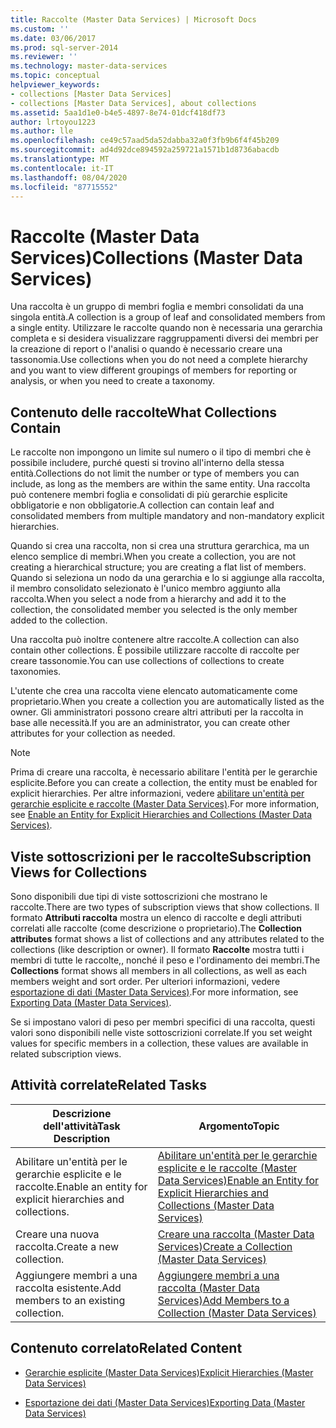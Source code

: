```yaml
---
title: Raccolte (Master Data Services) | Microsoft Docs
ms.custom: ''
ms.date: 03/06/2017
ms.prod: sql-server-2014
ms.reviewer: ''
ms.technology: master-data-services
ms.topic: conceptual
helpviewer_keywords:
- collections [Master Data Services]
- collections [Master Data Services], about collections
ms.assetid: 5aa1d1e0-b4e5-4897-8e74-01dcf418df73
author: lrtoyou1223
ms.author: lle
ms.openlocfilehash: ce49c57aad5da52dabba32a0f3fb9b6f4f45b209
ms.sourcegitcommit: ad4d92dce894592a259721a1571b1d8736abacdb
ms.translationtype: MT
ms.contentlocale: it-IT
ms.lasthandoff: 08/04/2020
ms.locfileid: "87715552"
---
```

# <a name="collections-master-data-services"></a><span data-ttu-id="78a26-102">Raccolte (Master Data Services)</span><span class="sxs-lookup"><span data-stu-id="78a26-102">Collections (Master Data Services)</span></span>
  <span data-ttu-id="78a26-103">Una raccolta è un gruppo di membri foglia e membri consolidati da una singola entità.</span><span class="sxs-lookup"><span data-stu-id="78a26-103">A collection is a group of leaf and consolidated members from a single entity.</span></span> <span data-ttu-id="78a26-104">Utilizzare le raccolte quando non è necessaria una gerarchia completa e si desidera visualizzare raggruppamenti diversi dei membri per la creazione di report o l'analisi o quando è necessario creare una tassonomia.</span><span class="sxs-lookup"><span data-stu-id="78a26-104">Use collections when you do not need a complete hierarchy and you want to view different groupings of members for reporting or analysis, or when you need to create a taxonomy.</span></span>  
  
## <a name="what-collections-contain"></a><span data-ttu-id="78a26-105">Contenuto delle raccolte</span><span class="sxs-lookup"><span data-stu-id="78a26-105">What Collections Contain</span></span>  
 <span data-ttu-id="78a26-106">Le raccolte non impongono un limite sul numero o il tipo di membri che è possibile includere, purché questi si trovino all'interno della stessa entità.</span><span class="sxs-lookup"><span data-stu-id="78a26-106">Collections do not limit the number or type of members you can include, as long as the members are within the same entity.</span></span> <span data-ttu-id="78a26-107">Una raccolta può contenere membri foglia e consolidati di più gerarchie esplicite obbligatorie e non obbligatorie.</span><span class="sxs-lookup"><span data-stu-id="78a26-107">A collection can contain leaf and consolidated members from multiple mandatory and non-mandatory explicit hierarchies.</span></span>  
  
 <span data-ttu-id="78a26-108">Quando si crea una raccolta, non si crea una struttura gerarchica, ma un elenco semplice di membri.</span><span class="sxs-lookup"><span data-stu-id="78a26-108">When you create a collection, you are not creating a hierarchical structure; you are creating a flat list of members.</span></span> <span data-ttu-id="78a26-109">Quando si seleziona un nodo da una gerarchia e lo si aggiunge alla raccolta, il membro consolidato selezionato è l'unico membro aggiunto alla raccolta.</span><span class="sxs-lookup"><span data-stu-id="78a26-109">When you select a node from a hierarchy and add it to the collection, the consolidated member you selected is the only member added to the collection.</span></span>  
  
 <span data-ttu-id="78a26-110">Una raccolta può inoltre contenere altre raccolte.</span><span class="sxs-lookup"><span data-stu-id="78a26-110">A collection can also contain other collections.</span></span> <span data-ttu-id="78a26-111">È possibile utilizzare raccolte di raccolte per creare tassonomie.</span><span class="sxs-lookup"><span data-stu-id="78a26-111">You can use collections of collections to create taxonomies.</span></span>  
  
 <span data-ttu-id="78a26-112">L'utente che crea una raccolta viene elencato automaticamente come proprietario.</span><span class="sxs-lookup"><span data-stu-id="78a26-112">When you create a collection you are automatically listed as the owner.</span></span> <span data-ttu-id="78a26-113">Gli amministratori possono creare altri attributi per la raccolta in base alle necessità.</span><span class="sxs-lookup"><span data-stu-id="78a26-113">If you are an administrator, you can create other attributes for your collection as needed.</span></span>  
  
> [!NOTE]  
>  <span data-ttu-id="78a26-114">Prima di creare una raccolta, è necessario abilitare l'entità per le gerarchie esplicite.</span><span class="sxs-lookup"><span data-stu-id="78a26-114">Before you can create a collection, the entity must be enabled for explicit hierarchies.</span></span> <span data-ttu-id="78a26-115">Per altre informazioni, vedere [abilitare un'entità per gerarchie esplicite e raccolte &#40;Master Data Services&#41;](enable-an-entity-for-explicit-hierarchies-and-collections-master-data-services.md).</span><span class="sxs-lookup"><span data-stu-id="78a26-115">For more information, see [Enable an Entity for Explicit Hierarchies and Collections &#40;Master Data Services&#41;](enable-an-entity-for-explicit-hierarchies-and-collections-master-data-services.md).</span></span>  
  
## <a name="subscription-views-for-collections"></a><span data-ttu-id="78a26-116">Viste sottoscrizioni per le raccolte</span><span class="sxs-lookup"><span data-stu-id="78a26-116">Subscription Views for Collections</span></span>  
 <span data-ttu-id="78a26-117">Sono disponibili due tipi di viste sottoscrizioni che mostrano le raccolte.</span><span class="sxs-lookup"><span data-stu-id="78a26-117">There are two types of subscription views that show collections.</span></span> <span data-ttu-id="78a26-118">Il formato **Attributi raccolta** mostra un elenco di raccolte e degli attributi correlati alle raccolte (come descrizione o proprietario).</span><span class="sxs-lookup"><span data-stu-id="78a26-118">The **Collection attributes** format shows a list of collections and any attributes related to the collections (like description or owner).</span></span> <span data-ttu-id="78a26-119">Il formato **Raccolte** mostra tutti i membri di tutte le raccolte,, nonché il peso e l'ordinamento dei membri.</span><span class="sxs-lookup"><span data-stu-id="78a26-119">The **Collections** format shows all members in all collections, as well as each members weight and sort order.</span></span> <span data-ttu-id="78a26-120">Per ulteriori informazioni, vedere [esportazione di dati &#40;Master Data Services&#41;](overview-exporting-data-master-data-services.md).</span><span class="sxs-lookup"><span data-stu-id="78a26-120">For more information, see [Exporting Data &#40;Master Data Services&#41;](overview-exporting-data-master-data-services.md).</span></span>  
  
 <span data-ttu-id="78a26-121">Se si impostano valori di peso per membri specifici di una raccolta, questi valori sono disponibili nelle viste sottoscrizioni correlate.</span><span class="sxs-lookup"><span data-stu-id="78a26-121">If you set weight values for specific members in a collection, these values are available in related subscription views.</span></span>  
  
## <a name="related-tasks"></a><span data-ttu-id="78a26-122">Attività correlate</span><span class="sxs-lookup"><span data-stu-id="78a26-122">Related Tasks</span></span>  
  
|<span data-ttu-id="78a26-123">Descrizione dell'attività</span><span class="sxs-lookup"><span data-stu-id="78a26-123">Task Description</span></span>|<span data-ttu-id="78a26-124">Argomento</span><span class="sxs-lookup"><span data-stu-id="78a26-124">Topic</span></span>|  
|----------------------|-----------|  
|<span data-ttu-id="78a26-125">Abilitare un'entità per le gerarchie esplicite e le raccolte.</span><span class="sxs-lookup"><span data-stu-id="78a26-125">Enable an entity for explicit hierarchies and collections.</span></span>|[<span data-ttu-id="78a26-126">Abilitare un'entità per le gerarchie esplicite e le raccolte &#40;Master Data Services&#41;</span><span class="sxs-lookup"><span data-stu-id="78a26-126">Enable an Entity for Explicit Hierarchies and Collections &#40;Master Data Services&#41;</span></span>](enable-an-entity-for-explicit-hierarchies-and-collections-master-data-services.md)|  
|<span data-ttu-id="78a26-127">Creare una nuova raccolta.</span><span class="sxs-lookup"><span data-stu-id="78a26-127">Create a new collection.</span></span>|[<span data-ttu-id="78a26-128">Creare una raccolta &#40;Master Data Services&#41;</span><span class="sxs-lookup"><span data-stu-id="78a26-128">Create a Collection &#40;Master Data Services&#41;</span></span>](../../2014/master-data-services/create-a-collection-master-data-services.md)|  
|<span data-ttu-id="78a26-129">Aggiungere membri a una raccolta esistente.</span><span class="sxs-lookup"><span data-stu-id="78a26-129">Add members to an existing collection.</span></span>|[<span data-ttu-id="78a26-130">Aggiungere membri a una raccolta &#40;Master Data Services&#41;</span><span class="sxs-lookup"><span data-stu-id="78a26-130">Add Members to a Collection &#40;Master Data Services&#41;</span></span>](../../2014/master-data-services/add-members-to-a-collection-master-data-services.md)|  
  
## <a name="related-content"></a><span data-ttu-id="78a26-131">Contenuto correlato</span><span class="sxs-lookup"><span data-stu-id="78a26-131">Related Content</span></span>  
  
-   [<span data-ttu-id="78a26-132">Gerarchie esplicite &#40;Master Data Services&#41;</span><span class="sxs-lookup"><span data-stu-id="78a26-132">Explicit Hierarchies &#40;Master Data Services&#41;</span></span>](../../2014/master-data-services/explicit-hierarchies-master-data-services.md)  
  
-   [<span data-ttu-id="78a26-133">Esportazione dei dati &#40;Master Data Services&#41;</span><span class="sxs-lookup"><span data-stu-id="78a26-133">Exporting Data &#40;Master Data Services&#41;</span></span>](overview-exporting-data-master-data-services.md)  
  
  
